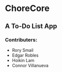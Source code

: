 # ChoreCore

## A To-Do List App

### Contributers:
- Rory Smail
- Edgar Robles
- Hoikin Lam
- Connor Villanueva
